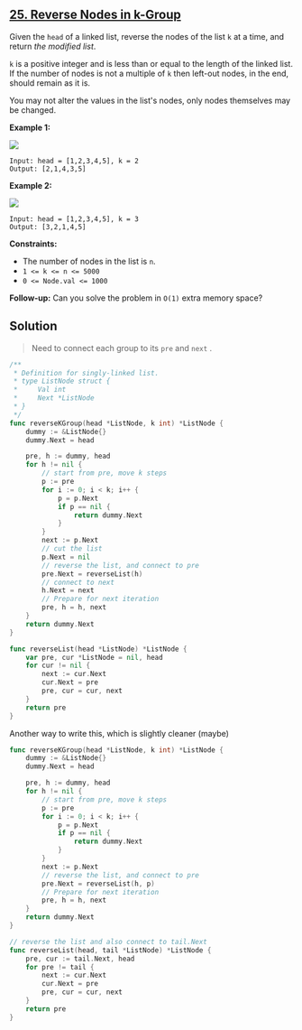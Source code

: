 ## [25. Reverse Nodes in k-Group](https://leetcode.com/problems/reverse-nodes-in-k-group/)


Given the `head` of a linked list, reverse the nodes of the list `k` at a time, and return _the modified list_.

`k` is a positive integer and is less than or equal to the length of the linked list. If the number of nodes is not a multiple of `k` then left-out nodes, in the end, should remain as it is.

You may not alter the values in the list's nodes, only nodes themselves may be changed.

**Example 1:**

![](https://assets.leetcode.com/uploads/2020/10/03/reverse_ex1.jpg)

```
Input: head = [1,2,3,4,5], k = 2
Output: [2,1,4,3,5]
```

**Example 2:**

![](https://assets.leetcode.com/uploads/2020/10/03/reverse_ex2.jpg)

```
Input: head = [1,2,3,4,5], k = 3
Output: [3,2,1,4,5]
```

**Constraints:**

*   The number of nodes in the list is `n`.
*   `1 <= k <= n <= 5000`
*   `0 <= Node.val <= 1000`

**Follow-up:** Can you solve the problem in `O(1)` extra memory space?



## Solution

> Need to connect each group to its `pre` and `next` .

```go
/**
 * Definition for singly-linked list.
 * type ListNode struct {
 *     Val int
 *     Next *ListNode
 * }
 */
func reverseKGroup(head *ListNode, k int) *ListNode {
    dummy := &ListNode{}
    dummy.Next = head

    pre, h := dummy, head
    for h != nil {
        // start from pre, move k steps
        p := pre
        for i := 0; i < k; i++ {
            p = p.Next
            if p == nil {
                return dummy.Next
            }
        }
        next := p.Next
        // cut the list
        p.Next = nil
        // reverse the list, and connect to pre
        pre.Next = reverseList(h)
        // connect to next
        h.Next = next
        // Prepare for next iteration
        pre, h = h, next
    }
    return dummy.Next
}

func reverseList(head *ListNode) *ListNode {
    var pre, cur *ListNode = nil, head
    for cur != nil {
        next := cur.Next
        cur.Next = pre
        pre, cur = cur, next
    }
    return pre
}
```

Another way to write this, which is slightly cleaner (maybe)

```go
func reverseKGroup(head *ListNode, k int) *ListNode {
	dummy := &ListNode{}
	dummy.Next = head

	pre, h := dummy, head
	for h != nil {
		// start from pre, move k steps
		p := pre
		for i := 0; i < k; i++ {
			p = p.Next
			if p == nil {
				return dummy.Next
			}
		}
		next := p.Next
		// reverse the list, and connect to pre
		pre.Next = reverseList(h, p)
		// Prepare for next iteration
		pre, h = h, next
	}
	return dummy.Next
}

// reverse the list and also connect to tail.Next
func reverseList(head, tail *ListNode) *ListNode {
	pre, cur := tail.Next, head
	for pre != tail {
		next := cur.Next
		cur.Next = pre
		pre, cur = cur, next
	}
	return pre
}
```


